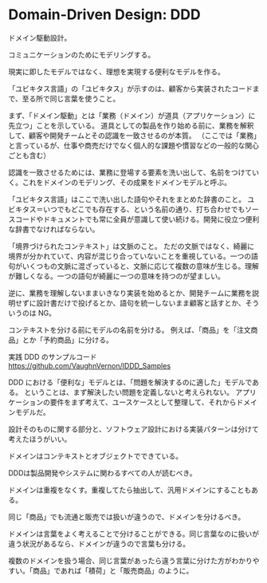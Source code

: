 # Domain-Driven Design: DDD

ドメイン駆動設計。

コミュニケーションのためにモデリングする。

現実に即したモデルではなく、理想を実現する便利なモデルを作る。

「ユビキタス言語」の「ユビキタス」が示すのは、顧客から実装されたコードまで、至る所で同じ言葉を使うこと。

まず、「ドメイン駆動」とは「業務（ドメイン）が道具（アプリケーション）に先立つ」ことを示している。
道具としての製品を作り始める前に、業務を解釈して、顧客や開発チームとその認識を一致させるのが本質。
（ここでは「業務」と言っているが、仕事や商売だけでなく個人的な課題や慣習などの一般的な関心ごとも含む）

認識を一致させるためには、業務に登場する要素を洗い出して、名前をつけていく。これをドメインのモデリング、その成果をドメインモデルと呼ぶ。

「ユビキタス言語」はここで洗い出した語句やそれをまとめた辞書のこと。
ユビキタス＝いつでもどこでも存在する、という名前の通り、打ち合わせでもソースコードやドキュメントでも常に全員が意識して使い続ける。開発に役立つ便利な辞書でなければならない。

「境界づけられたコンテキスト」は文脈のこと。
ただの文脈ではなく、綺麗に境界が分かれていて、内容が混じり合っていないことを重視している。一つの語句がいくつもの文脈に混ざっていると、文脈に応じて複数の意味が生じる。理解が難しくなる。一つの語句が綺麗に一つの意味を持つのが望ましい。

逆に、業務を理解しないままいきなり実装を始めるとか、開発チームに業務を説明せずに設計書だけで投げるとか、語句を統一しないまま顧客と話すとか、そういうのは NG。

コンテキストを分ける前にモデルの名前を分ける。
例えば、「商品」を「注文商品」とか「予約商品」に分ける。

実践 DDD のサンプルコード
https://github.com/VaughnVernon/IDDD_Samples

DDD における「便利な」モデルとは、「問題を解決するのに適した」モデルである。
ということは、まず解決したい問題を定義しないと考えられない。
アプリケーションの要件をまず考えて、ユースケースとして整理して、それからドメインモデルだ。

設計そのものに関する部分と、ソフトウェア設計における実装パターンは分けて考えたほうがいい。

ドメインはコンテキストとオブジェクトでできている。

DDDは製品開発やシステムに関わるすべての人が読むべき。

ドメインは重複をなくす。重複してたら抽出して、汎用ドメインにすることもある。

同じ「商品」でも流通と販売では扱いが違うので、ドメインを分けるべき。

ドメインは言葉をよく考えることで分けることができる。同じ言葉なのに扱いが違う状況があるなら、ドメインが違うので言葉も分ける。

複数のドメインを扱う場合、同じ言葉があったら違う言葉に分けた方がわかりやすい。「商品」であれば「積荷」と「販売商品」のように。
